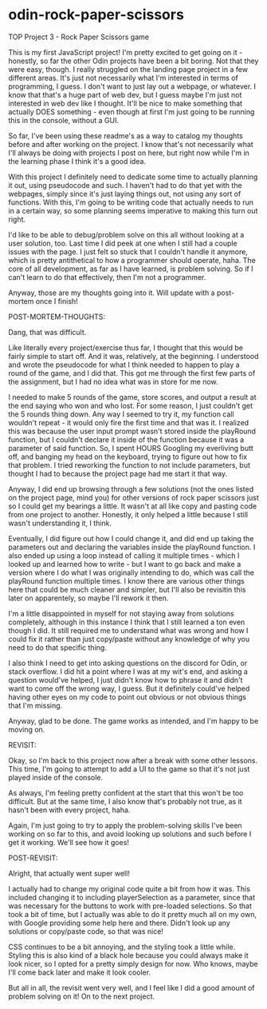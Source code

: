 # odin-rock-paper-scissors
TOP Project 3 - Rock Paper Scissors game

This is my first JavaScript project! I'm pretty excited to get going on it - honestly, so far the other Odin projects have been a bit boring. Not that they were easy, though. I really struggled on the landing page project in a few different areas. It's just not necessarily what I'm interested in terms of programming, I guess. I don't want to just lay out a webpage, or whatever. I know that that's a huge part of web dev, but I guess maybe I'm just not interested in web dev like I thought. It'll be nice to make something that actually DOES something - even though at first I'm just going to be running this in the console, without a GUI.

So far, I've been using these readme's as a way to catalog my thoughts before and after working on the project. I know that's not necessarily what I'll always be doing with projects I post on here, but right now while I'm in the learning phase I think it's a good idea.

With this project I definitely need to dedicate some time to actually planning it out, using pseudocode and such. I haven't had to do that yet with the webpages, simply since it's just laying things out, not using any sort of functions. With this, I'm going to be writing code that actually needs to run in a certain way, so some planning seems imperative to making this turn out right.

I'd like to be able to debug/problem solve on this all without looking at a user solution, too. Last time I did peek at one when I still had a couple issues with the page. I just felt so stuck that I couldn't handle it anymore, which is pretty antithetical to how a programmer should operate, haha. The core of all development, as far as I have learned, is problem solving. So if I can't learn to do that effectively, then I'm not a programmer.

Anyway, those are my thoughts going into it. Will update with a post-mortem once I finish!



POST-MORTEM-THOUGHTS:

Dang, that was difficult.

Like literally every project/exercise thus far, I thought that this would be fairly simple to start off. And it was, relatively, at the beginning. I understood and wrote the pseudocode for what I think needed to happen to play a round of the game, and I did that. This got me through the first few parts of the assignment, but I had no idea what was in store for me now.

I needed to make 5 rounds of the game, store scores, and output a result at the end saying who won and who lost. For some reason, I just couldn't get the 5 rounds thing down. Any way I seemed to try it, my function call wouldn't repeat - it would only fire the first time and that was it. I realized this was because the user input prompt wasn't stored inside the playRound function, but I couldn't declare it inside of the function because it was a parameter of said function. So, I spent HOURS Googling my everliving butt off, and banging my head on the keyboard, trying to figure out how to fix that problem. I tried reworking the function to not include parameters, but thought I had to because the project page had me start it that way.

Anyway, I did end up browsing through a few solutions (not the ones listed on the project page, mind you) for other versions of rock paper scissors just so I could get my bearings a little. It wasn't at all like copy and pasting code from one project to another. Honestly, it only helped a little because I still wasn't understanding it, I think. 

Eventually, I did figure out how I could change it, and did end up taking the parameters out and declaring the variables inside the playRound function. I also ended up using a loop instead of calling it multiple times - which I looked up and learned how to write - but I want to go back and make a version where I do what I was originally intending to do, which was call the playRound function multiple times. I know there are various other things here that could be much cleaner and simpler, but I'll also be revisitin this later on apparentely, so maybe I'll rework it then.

I'm a little disappointed in myself for not staying away from solutions completely, although in this instance I think that I still learned a ton even though I did. It still required me to understand what was wrong and how I could fix it rather than just copy/paste without any knowledge of why you need to do that specific thing. 

I also think I need to get into asking questions on the discord for Odin, or stack overflow. I did hit a point where I was at my wit's end, and asking a question would've helped, I just didn't know how to phrase it and didn't want to come off the wrong way, I guess. But it definitely could've helped having other eyes on my code to point out obvious or not obvious things that I'm missing. 

Anyway, glad to be done. The game works as intended, and I'm happy to be moving on.



REVISIT:

Okay, so I'm back to this project now after a break with some other lessons. This time, I'm going to attempt to add a UI to the game so that it's not just played inside of the console.

As always, I'm feeling pretty confident at the start that this won't be too difficult. But at the same time, I also know that's probably not true, as it hasn't been with every project, haha.

Again, I'm just going to try to apply the problem-solving skills I've been working on so far to this, and avoid looking up solutions and such before I get it working. We'll see how it goes!


POST-REVISIT:

Alright, that actually went super well!

I actually had to change my original code quite a bit from how it was. This included changing it to including playerSelection as a parameter, since that was necessary for the buttons to work with pre-loaded selections. So that took a bit of time, but I actually was able to do it pretty much all on my own, with Google providing some help here and there. Didn't look up any solutions or copy/paste code, so that was nice!

CSS continues to be a bit annoying, and the styling took a little while. Styling this is also kind of a black hole because you could always make it look nicer, so I opted for a pretty simply design for now. Who knows, maybe I'll come back later and make it look cooler. 

But all in all, the revisit went very well, and I feel like I did a good amount of problem solving on it! On to the next project.